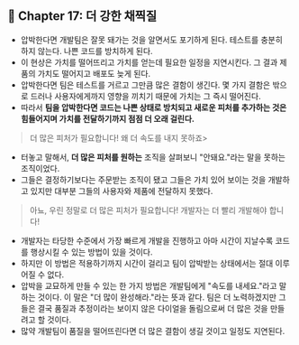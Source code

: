## 🌈 Chapter 17: 더 강한 채찍질
- 압박한다면 개발팀은 잘못 돼가는 것을 알면서도 포기하게 된다. 테스트를 충분히 하지 않는다. 나쁜 코드를 방치하게 된다.
- 이 현상은 가치를 떨어뜨리고 가치를 얻는데 필요한 일정을 지연시킨다. 그 결과 제품의 가치도 떨어지고 배포도 늦게 된다.
- 압박한다면 팀은 테스트를 거르고 그만큼 많은 결함이 생긴다. 몇 가지 결함은 밖으로 드러나 사용자에게까지 영향을 끼치기 때문에 가치는 그 즉시 떨어진다.
- 따라서 **팀을 압박한다면 코드는 나쁜 상태로 방치되고 새로운 피처를 추가하는 것은 힘들어지며 가치를 전달하기까지 점점 더 오래 걸린다.**

> 더 많은 피처가 필요합니다! 왜 더 속도를 내지 못하죠>

- 터놓고 말해서, **더 많은 피처를 원하는** 조직을 살펴보니 "안돼요."라는 말을 못하는 조직이었다.
- 그들은 결정하기보다는 주문받는 조직이 됐고 그들은 가치 있어 보이는 것을 개발하고 있지만 대부분 그들의 사용자와 제품에 전달하지 못했다.

> 아뇨, 우린 정말로 더 많은 피처가 필요합니다! 개발자는 더 빨리 개발해야 합니다!

- 개발자는 타당한 수준에서 가장 빠르게 개발을 진행하고 아마 시간이 지날수록 코드를 행상시킬 수 있는 방법이 있을 것이다.
- 하지만 이 방법은 적용하기까지 시간이 걸리고 팀이 압박받는 상태에서는 절대 이루어질 수 없다.
- 압박을 교묘하게 만들 수 있는 한 가지 방법은 개발팀에게 "속도를 내세요."라고 말하는 것이다. 이 말은 "더 많이 완성해라."라는 뜻과 같다. 팀은 더 노력하겠지만 그들은 결국 품질과 추정이라는 보이지 않은 다이얼을 돌림으로써 더 많은 것을 만들려고 할 것이다.
- 많약 개발팀이 품질을 떨어뜨린다면 더 많은 결함이 생길 것이고 일정도 지연된다.